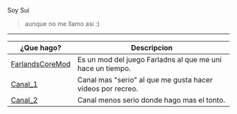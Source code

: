 Soy Sui  
> aunque no me llamo asi :)
---
|¿Que hago?| Descripcion |
| -------- | ------- |
| [FarlandsCoreMod](https://github.com/FarlandsModdingTeam/FarlandsCoreMod) | Es un mod del juego Farladns al que me uni hace un tiempo. |
| [Canal_1](https://www.youtube.com/@SoyPZero/videos) | Canal mas "serio" al que me gusta hacer videos por recreo. |
| [Canal_2](https://www.youtube.com/@SoySui)    | Canal menos serio donde hago mas el tonto. |
